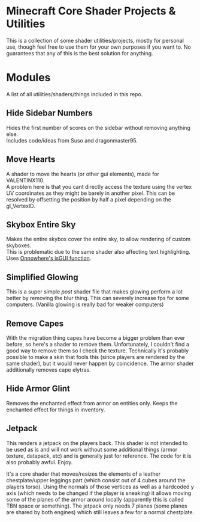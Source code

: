 # Minecraft Core Shader Projects & Utilities

This is a collection of some shader utilities/projects, mostly for personal use, though feel free to use them for your own purposes if you want to. 
No guarantees that any of this is the best solution for anything.

# Modules
A list of all utilities/shaders/things included in this repo.

## Hide Sidebar Numbers

Hides the first number of scores on the sidebar without removing anything else.  
Includes code/ideas from Suso and dragonmaster95.

## Move Hearts

A shader to move the hearts (or other gui elements), made for VALENTINX110.  
A problem here is that you cant directly access the texture using the vertex UV coordinates as they might be barely in another pixel. This can be resolved by offsetting the position by half a pixel depending on the gl_VertexID.

## Skybox Entire Sky

Makes the entire skybox cover the entire sky, to allow rendering of custom skyboxes.  
This is problematic due to the same shader also affecting text highlighting.  
Uses [Onnowhere's isGUI function](https://github.com/onnowhere/core_shaders).

## Simplified Glowing

This is a super simple *post* shader file that makes glowing perform a lot better by removing the blur thing. This can severely increase fps for some computers. (Vanilla glowing is really bad for weaker computers)

## Remove Capes

With the migration thing capes have become a bigger problem than ever before, so here's a shader to remove them. Unfortunately, I couldn't find a good way to remove them so I check the texture. Technically it's probably possible to make a skin that fools this (since players are rendered by the same shader), but it would never happen by coincidence.
The armor shader additionally removes cape elytras.

## Hide Armor Glint

Removes the enchanted effect from armor on entities only. Keeps the enchanted effect for things in inventory.

## Jetpack

This renders a jetpack on the players back. This shader is not intended to be used as is and will not work without some additional things (armor texture, datapack, etc) and is generally just for reference. The code for it is also probably awful. Enjoy.

It's a core shader that moves/resizes the elements of a leather chestplate/upper leggings part (which consist out of 4 cubes around the players torso). Using the normals of those vertices as well as a hardcoded y axis (which needs to be changed if the player is sneaking) it allows moving some of the planes of the armor around locally (apparently this is called TBN space or something). The jetpack only needs 7 planes (some planes are shared by both engines) which still leaves a few for a normal chestplate.

